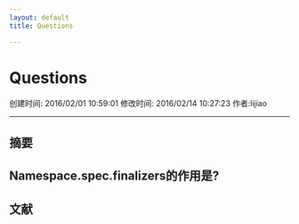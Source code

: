 ```yaml
---
layout: default
title: Questions

---
```


# Questions
创建时间: 2016/02/01 10:59:01  修改时间: 2016/02/14 10:27:23 作者:lijiao

----

## 摘要

## Namespace.spec.finalizers的作用是?

## 文献
